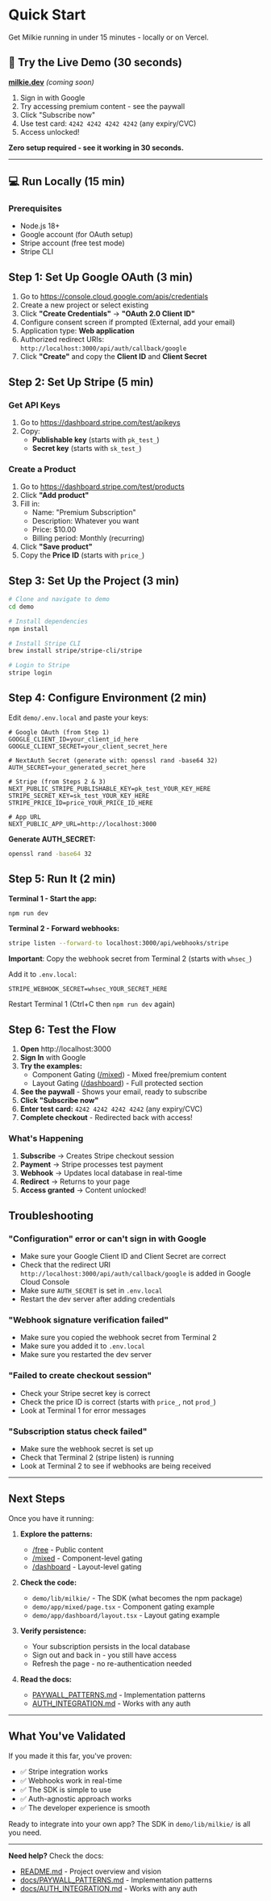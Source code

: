 # Quick Start

Get Milkie running in under 15 minutes - locally or on Vercel.

## 🚀 Try the Live Demo (30 seconds)

**[milkie.dev](https://milkie.dev)** *(coming soon)*

1. Sign in with Google
2. Try accessing premium content - see the paywall
3. Click "Subscribe now"
4. Use test card: `4242 4242 4242 4242` (any expiry/CVC)
5. Access unlocked!

**Zero setup required - see it working in 30 seconds.**

---

## 💻 Run Locally (15 min)

### Prerequisites
- Node.js 18+
- Google account (for OAuth setup)
- Stripe account (free test mode)
- Stripe CLI

## Step 1: Set Up Google OAuth (3 min)

1. Go to https://console.cloud.google.com/apis/credentials
2. Create a new project or select existing
3. Click **"Create Credentials"** → **"OAuth 2.0 Client ID"**
4. Configure consent screen if prompted (External, add your email)
5. Application type: **Web application**
6. Authorized redirect URIs: `http://localhost:3000/api/auth/callback/google`
7. Click **"Create"** and copy the **Client ID** and **Client Secret**

## Step 2: Set Up Stripe (5 min)

### Get API Keys

1. Go to https://dashboard.stripe.com/test/apikeys
2. Copy:
   - **Publishable key** (starts with `pk_test_`)
   - **Secret key** (starts with `sk_test_`)

### Create a Product

1. Go to https://dashboard.stripe.com/test/products
2. Click **"Add product"**
3. Fill in:
   - Name: "Premium Subscription"
   - Description: Whatever you want
   - Price: $10.00
   - Billing period: Monthly (recurring)
4. Click **"Save product"**
5. Copy the **Price ID** (starts with `price_`)

## Step 3: Set Up the Project (3 min)

```bash
# Clone and navigate to demo
cd demo

# Install dependencies
npm install

# Install Stripe CLI
brew install stripe/stripe-cli/stripe

# Login to Stripe
stripe login
```

## Step 4: Configure Environment (2 min)

Edit `demo/.env.local` and paste your keys:

```env
# Google OAuth (from Step 1)
GOOGLE_CLIENT_ID=your_client_id_here
GOOGLE_CLIENT_SECRET=your_client_secret_here

# NextAuth Secret (generate with: openssl rand -base64 32)
AUTH_SECRET=your_generated_secret_here

# Stripe (from Steps 2 & 3)
NEXT_PUBLIC_STRIPE_PUBLISHABLE_KEY=pk_test_YOUR_KEY_HERE
STRIPE_SECRET_KEY=sk_test_YOUR_KEY_HERE
STRIPE_PRICE_ID=price_YOUR_PRICE_ID_HERE

# App URL
NEXT_PUBLIC_APP_URL=http://localhost:3000
```

**Generate AUTH_SECRET:**
```bash
openssl rand -base64 32
```

## Step 5: Run It (2 min)

**Terminal 1 - Start the app:**
```bash
npm run dev
```

**Terminal 2 - Forward webhooks:**
```bash
stripe listen --forward-to localhost:3000/api/webhooks/stripe
```

**Important**: Copy the webhook secret from Terminal 2 (starts with `whsec_`)

Add it to `.env.local`:
```env
STRIPE_WEBHOOK_SECRET=whsec_YOUR_SECRET_HERE
```

Restart Terminal 1 (Ctrl+C then `npm run dev` again)

## Step 6: Test the Flow

1. **Open** http://localhost:3000
2. **Sign In** with Google
3. **Try the examples:**
   - Component Gating ([/mixed](http://localhost:3000/mixed)) - Mixed free/premium content
   - Layout Gating ([/dashboard](http://localhost:3000/dashboard)) - Full protected section
4. **See the paywall** - Shows your email, ready to subscribe
5. **Click "Subscribe now"**
6. **Enter test card:** `4242 4242 4242 4242` (any expiry/CVC)
7. **Complete checkout** - Redirected back with access!

### What's Happening

1. **Subscribe** → Creates Stripe checkout session
2. **Payment** → Stripe processes test payment
3. **Webhook** → Updates local database in real-time
4. **Redirect** → Returns to your page
5. **Access granted** → Content unlocked!

## Troubleshooting

### "Configuration" error or can't sign in with Google
- Make sure your Google Client ID and Client Secret are correct
- Check that the redirect URI `http://localhost:3000/api/auth/callback/google` is added in Google Cloud Console
- Make sure `AUTH_SECRET` is set in `.env.local`
- Restart the dev server after adding credentials

### "Webhook signature verification failed"
- Make sure you copied the webhook secret from Terminal 2
- Make sure you added it to `.env.local`
- Make sure you restarted the dev server

### "Failed to create checkout session"
- Check your Stripe secret key is correct
- Check the price ID is correct (starts with `price_`, not `prod_`)
- Look at Terminal 1 for error messages

### "Subscription status check failed"
- Make sure the webhook secret is set up
- Check that Terminal 2 (stripe listen) is running
- Look at Terminal 2 to see if webhooks are being received

---

## Next Steps

Once you have it running:

1. **Explore the patterns:**
   - [/free](http://localhost:3000/free) - Public content
   - [/mixed](http://localhost:3000/mixed) - Component-level gating
   - [/dashboard](http://localhost:3000/dashboard) - Layout-level gating

2. **Check the code:**
   - `demo/lib/milkie/` - The SDK (what becomes the npm package)
   - `demo/app/mixed/page.tsx` - Component gating example
   - `demo/app/dashboard/layout.tsx` - Layout gating example

3. **Verify persistence:**
   - Your subscription persists in the local database
   - Sign out and back in - you still have access
   - Refresh the page - no re-authentication needed

4. **Read the docs:**
   - [PAYWALL_PATTERNS.md](docs/PAYWALL_PATTERNS.md) - Implementation patterns
   - [AUTH_INTEGRATION.md](docs/AUTH_INTEGRATION.md) - Works with any auth

---

## What You've Validated

If you made it this far, you've proven:
- ✅ Stripe integration works
- ✅ Webhooks work in real-time
- ✅ The SDK is simple to use
- ✅ Auth-agnostic approach works
- ✅ The developer experience is smooth

Ready to integrate into your own app? The SDK in `demo/lib/milkie/` is all you need.

---

**Need help?** Check the docs:
- [README.md](README.md) - Project overview and vision
- [docs/PAYWALL_PATTERNS.md](docs/PAYWALL_PATTERNS.md) - Implementation patterns
- [docs/AUTH_INTEGRATION.md](docs/AUTH_INTEGRATION.md) - Works with any auth
